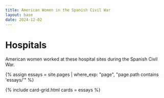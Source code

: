 ```yaml
---
title: American Women in the Spanish Civil War
layout: base
date: 2024-12-02
---
```


# Hospitals
American women worked at these hospital sites during the Spanish Civil War.

{% assign essays = site.pages | where_exp: "page", "page.path contains 'essays/'" %}

{% include card-grid.html cards = essays %}




